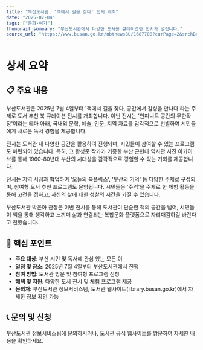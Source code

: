 ```yaml
---
title: "부산도서관, '책에서 길을 찾다' 전시 개최"
date: "2025-07-04"
tags: ["문화·여가"]
thumbnail_summary: "부산도서관에서 다양한 도서를 큐레이션한 전시가 열립니다."
source_url: "https://www.busan.go.kr/nbtnewsBU/1687708?curPage=2&srchBeginDt=&srchEndDt=&srchKey=&srchText="
---
```


# 상세 요약

## 📋 주요 내용
부산도서관은 2025년 7월 4일부터 '책에서 길을 찾다, 공간에서 감성을 만나다'라는 주제로 도서 추천 북 큐레이션 전시를 개최합니다. 이번 전시는 '인피니트 공간의 무한확장'이라는 테마 아래, 국내외 문학, 예술, 인문, 지역 자료를 감각적으로 선별하여 시민들에게 새로운 독서 경험을 제공합니다.

전시는 도서관 내 다양한 공간을 활용하여 진행되며, 시민들이 참여할 수 있는 프로그램도 마련되어 있습니다. 특히, 고 황성준 작가가 기증한 부산 근현대 역사관 사진 아카이브를 통해 1960-80년대 부산의 시대상을 감각적으로 경험할 수 있는 기회를 제공합니다.

전시는 지역 서점과 협업하여 '오늘의 북플릭스', '부산의 기억' 등 다양한 주제로 구성되며, 참여형 도서 추천 프로그램도 운영됩니다. 시민들은 '주역'을 주제로 한 체험 활동을 통해 고전을 접하고, 자신의 삶에 대한 성찰의 시간을 가질 수 있습니다.

부산도서관 박은아 관장은 이번 전시를 통해 도서관이 단순한 책의 공간을 넘어, 시민들이 책을 통해 생각하고 느끼며 삶과 연결되는 복합문화 플랫폼으로 자리매김하길 바란다고 전했습니다.

## 🎯 핵심 포인트
- **주요 대상**: 부산 시민 및 독서에 관심 있는 모든 이
- **일정 및 장소**: 2025년 7월 4일부터 부산도서관에서 진행
- **참여 방법**: 도서관 방문 및 참여형 프로그램 신청
- **혜택 및 지원**: 다양한 도서 전시 및 체험 프로그램 제공
- **문의처**: 부산도서관 정보서비스팀, 도서관 웹사이트(library.busan.go.kr)에서 자세한 정보 확인 가능

## 📞 문의 및 신청
부산도서관 정보서비스팀에 문의하시거나, 도서관 공식 웹사이트를 방문하여 자세한 내용을 확인하세요.